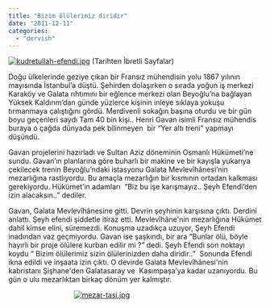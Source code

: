 ```yaml
---
title: "Bizim ölülerimiz diridir"
date: "2011-12-11"
categories: 
  - "dervish"
---
```


[![kudretullah-efendi.jpg](/uploads/2011/12/kudretullah-efendi.jpg)](/uploads/2011/12/kudretullah-efendi.jpg "kudretullah-efendi.jpg") (Tarihten İbretli Sayfalar)

Doğu ülkelerinde geziye çıkan bir Fransız mühendisin yolu 1867 yılının mayısında İstanbul’a düştü. Şehirden dolaşırken o sırada yoğun iş merkezi  Karaköy ve Galata rıhtımını bir eğlence merkezi olan Beyoğlu’na bağlayan Yüksek Kaldırım’dan günde yüzlerce kişinin inleye sıklaya yokuşu tırmanmaya çalıştığını gördü. Merdivenli sokağın başına oturdu ve bir gün boyu geçenleri saydı Tam 40 bin kişi.. Henri Gavan isimli Fransız mühendis buraya o çağda dünyada pek bilinmeyen  bir “Yer altı treni” yapmayı düşündü.

Gavan projelerini hazırladı ve Sultan Aziz döneminin Osmanlı Hükümeti’ne sundu. Gavan’ın planlarına göre buharlı bir makine ve bir kayışla yukarıya çekilecek trenin Beyoğlu’ndaki istasyonu Galata Mevlevîhânesi’nin mezarlığına rastlıyordu. Bu amaçla mezarlığın bir kısmının ortadan kalkması gerekiyordu. Hükümet’in adamları  “Biz bu işe karışmayız.. Şeyh Efendi’den izin alacaksın..” dediler.

Gavan, Galata Mevlevîhânesine gitti. Devrin şeyhinin karşısına çıktı. Derdini anlattı. Şeyh efendi şiddetle itiraz etti. Mevlevîhâne'nin mezarlığına Hükümet dahil kimse elini, süremezdi. Konuşma uzadıkça uzuyor, Şeyh Efendi inadından vaz geçmiyordu. Gavan ise şaşkındı, bir ara “Bunlar ölü, böyle hayırlı bir proje ölülere kurban edilir mi ?” dedi. Şeyh Efendi son noktayı koydu “ Bizim ölülerimiz sizin ölülerinizden daha diridir..”  Sonunda Efendi ikna edildi ve inşaata izin çıktı. O devirde Galata Mevlevîhânesi'nin kabristanı Şişhane'den Galatasaray ve  Kasımpaşa’ya kadar uzanıyordu. Bu gün o ulu mezarlıktan birkaç dönüm yer kalmıştır.

                                 [![mezar-tasi.jpg](/uploads/2011/12/mezar-tasi.jpg)](/uploads/2011/12/mezar-tasi.jpg "mezar-tasi.jpg")
